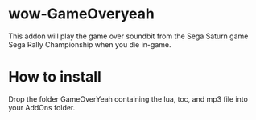 # wow-GameOveryeah
This addon will play the game over soundbit from the Sega Saturn game Sega Rally Championship when you die in-game.

# How to install
Drop the folder GameOverYeah containing the lua, toc, and mp3 file into your AddOns folder.
